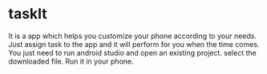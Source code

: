 # taskIt
It is a app which  helps you customize your phone according to your needs. Just assign task to the app and it will perform for you when the time comes.
You just need to run android studio and open an existing project. select the downloaded file. Run it in your phone.
